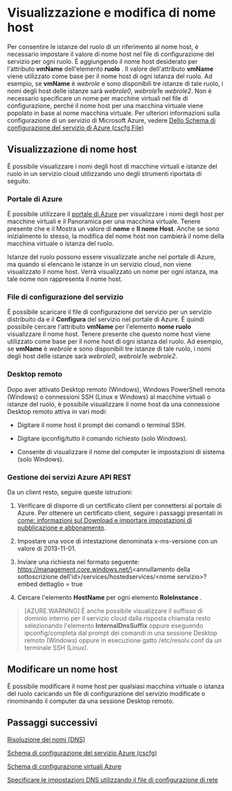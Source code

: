 <properties 
   pageTitle="Visualizzazione e modifica di nomi host | Microsoft Azure"
   description="Come visualizzare e modificare nomi host per macchine virtuali di Azure, web e i ruoli di lavoro per la risoluzione dei nomi"
   services="virtual-network"
   documentationCenter="na"
   authors="jimdial"
   manager="carmonm"
   editor="tysonn" />
<tags 
   ms.service="virtual-network"
   ms.devlang="na"
   ms.topic="article"
   ms.tgt_pltfrm="na"
   ms.workload="infrastructure-services"
   ms.date="04/27/2016"
   ms.author="jdial" />

# <a name="viewing-and-modifying-hostnames"></a>Visualizzazione e modifica di nome host

Per consentire le istanze del ruolo di un riferimento al nome host, è necessario impostare il valore di nome host nel file di configurazione del servizio per ogni ruolo. È aggiungendo il nome host desiderato per l'attributo **vmName** dell'elemento **ruolo** . Il valore dell'attributo **vmName** viene utilizzato come base per il nome host di ogni istanza del ruolo. Ad esempio, se **vmName** è *webrole* e sono disponibili tre istanze di tale ruolo, i nomi degli host delle istanze sarà *webrole0*, *webrole1*e *webrole2*. Non è necessario specificare un nome per macchine virtuali nel file di configurazione, perché il nome host per una macchina virtuale viene popolato in base al nome macchina virtuale. Per ulteriori informazioni sulla configurazione di un servizio di Microsoft Azure, vedere [Dello Schema di configurazione del servizio di Azure (cscfg File)](https://msdn.microsoft.com/library/azure/ee758710.aspx)

## <a name="viewing-hostnames"></a>Visualizzazione di nome host

È possibile visualizzare i nomi degli host di macchine virtuali e istanze del ruolo in un servizio cloud utilizzando uno degli strumenti riportata di seguito.

### <a name="azure-portal"></a>Portale di Azure

È possibile utilizzare il [portale di Azure](http://portal.azure.com) per visualizzare i nomi degli host per macchine virtuali e il Panoramica per una macchina virtuale. Tenere presente che e il Mostra un valore di **nome** e **Il nome Host**. Anche se sono inizialmente lo stesso, la modifica del nome host non cambierà il nome della macchina virtuale o istanza del ruolo.

Istanze del ruolo possono essere visualizzate anche nel portale di Azure, ma quando si elencano le istanze in un servizio cloud, non viene visualizzato il nome host. Verrà visualizzato un nome per ogni istanza, ma tale nome non rappresenta il nome host.

### <a name="service-configuration-file"></a>File di configurazione del servizio

È possibile scaricare il file di configurazione del servizio per un servizio distribuito da e il **Configura** del servizio nel portale di Azure. È quindi possibile cercare l'attributo **vmName** per l'elemento **nome ruolo** visualizzare il nome host. Tenere presente che questo nome host viene utilizzato come base per il nome host di ogni istanza del ruolo. Ad esempio, se **vmName** è *webrole* e sono disponibili tre istanze di tale ruolo, i nomi degli host delle istanze sarà *webrole0*, *webrole1*e *webrole2*.

### <a name="remote-desktop"></a>Desktop remoto

Dopo aver attivato Desktop remoto (Windows), Windows PowerShell remota (Windows) o connessioni SSH (Linux e Windows) al macchine virtuali o istanze del ruolo, è possibile visualizzare il nome host da una connessione Desktop remoto attiva in vari modi:

- Digitare il nome host il prompt dei comandi o terminal SSH.

- Digitare ipconfig/tutto il comando richiesto (solo Windows).

- Consente di visualizzare il nome del computer le impostazioni di sistema (solo Windows).

### <a name="azure-service-management-rest-api"></a>Gestione dei servizi Azure API REST

Da un client resto, seguire queste istruzioni:

1. Verificare di disporre di un certificato client per connettersi al portale di Azure. Per ottenere un certificato client, seguire i passaggi presentati in [come: informazioni sul Download e importare impostazioni di pubblicazione e abbonamento](https://msdn.microsoft.com/library/dn385850.aspx). 

1. Impostare una voce di intestazione denominata x-ms-versione con un valore di 2013-11-01.

1. Inviare una richiesta nel formato seguente: https://management.core.windows.net/\<annullamento della sottoscrizione dell'id\>/services/hostedservices/\<nome servizio\>?embed dettaglio = true

1. Cercare l'elemento **HostName** per ogni elemento **RoleInstance** .

>[AZURE.WARNING] È anche possibile visualizzare il suffisso di dominio interno per il servizio cloud dalla risposta chiamata resto selezionando l'elemento **InternalDnsSuffix** oppure eseguendo ipconfig/completa dal prompt dei comandi in una sessione Desktop remoto (Windows) oppure in esecuzione gatto /etc/resolv.conf da un terminale SSH (Linux).

## <a name="modifying-a-hostname"></a>Modificare un nome host

È possibile modificare il nome host per qualsiasi macchina virtuale o istanza del ruolo caricando un file di configurazione del servizio modificate o rinominando il computer da una sessione Desktop remoto.

## <a name="next-steps"></a>Passaggi successivi

[Risoluzione dei nomi (DNS)](virtual-networks-name-resolution-for-vms-and-role-instances.md)

[Schema di configurazione del servizio Azure (cscfg)](https://msdn.microsoft.com/library/windowsazure/ee758710.aspx)

[Schema di configurazione virtuali Azure](http://go.microsoft.com/fwlink/?LinkId=248093)

[Specificare le impostazioni DNS utilizzando il file di configurazione di rete](virtual-networks-specifying-a-dns-settings-in-a-virtual-network-configuration-file.md)
